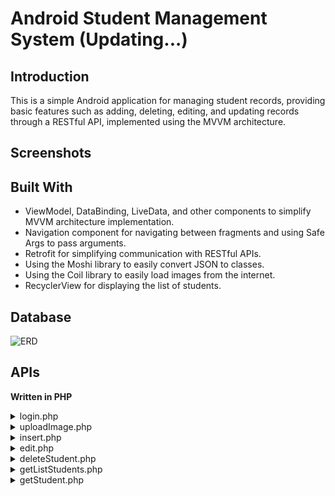 # Android Student Management System (Updating...)
## Introduction
This is a simple Android application for managing student records, providing basic features such as adding, deleting, editing, and updating records through a RESTful API, implemented using the MVVM architecture.
## Screenshots
## Built With
- ViewModel, DataBinding, LiveData, and other components to simplify MVVM architecture implementation.
- Navigation component for navigating between fragments and using Safe Args to pass arguments.
- Retrofit for simplifying communication with RESTful APIs.
- Using the Moshi library to easily convert JSON to classes.
- Using the Coil library to easily load images from the internet.
- RecyclerView for displaying the list of students.

## Database
![ERD](https://i.imgur.com/SMXUc1R.png)

## APIs
**Written in PHP**
<details>
<summary>login.php</summary>

```php
<?php
	require "dbConnect.php";

	$user = $_POST['user'];
	$password = $_POST['password'];
	if($connect) {
		$query = "SELECT * FROM admin WHERE admin.user = ? AND admin.password = ?;";
		$stmt = mysqli_prepare($connect, $query);
		mysqli_stmt_bind_param($stmt, "ss", $user, $password);
		mysqli_execute($stmt);
		$data = mysqli_stmt_get_result($stmt);
		if(mysqli_num_rows($data) == 1) {
			echo "login_success";
		} else {
			echo "login_fail";
		}
	} else {
		echo "connect_error";
	}
?>
```
</details>

<details>
<summary>uploadImage.php</summary>

```php
<?php
	$file_path = "image/";
	$file_path = $file_path.basename($_FILES['uploaded_file']['name']);

	if (move_uploaded_file($_FILES['uploaded_file']['tmp_name'], $file_path)) {
		echo $_FILES['uploaded_file']['name'];
	} else {
		echo "Error";
	}
?>
```
</details>

<details>
<summary>insert.php</summary>

```php
<?php
	require "dbConnect.php";

	if ($connect) {
		$id_class = $_POST['id_class'];
		$full_name = $_POST['full_name'];
		$nick_name = $_POST['nick_name'];
		$birthday = $_POST['birthday'];
		$gender = $_POST['gender'];
		$avatar = $_POST['avatar'];

		$query = "INSERT INTO student(id_class, full_name, nick_name, birthday, gender, avatar) 
			VALUES(?, ?, ?, ?, ?, ?)";
        
        $stmt = mysqli_prepare($connect, $query);
        mysqli_stmt_bind_param($stmt, "isssss", $id_class, $full_name, $nick_name, $birthday, $gender, $avatar);
        $result = mysqli_execute($stmt);
	        
		if($result) {
			echo "insert_success";
		} else {
			echo "insert_error";
		} 
	} else {
		echo "connect_error";
	}

?>
```
</details>

<details>
<summary>edit.php</summary>

```php
<?php
	require "dbConnect.php";

	if ($connect) {
		$id_student = $_POST['id_student'];
		$id_class = $_POST['id_class'];
		$full_name = $_POST['full_name'];
		$nick_name = $_POST['nick_name'];
		$birthday = $_POST['birthday'];
		$birthday = date("Y-m-d", strtotime(str_replace('/', '-', $birthday)));
		$gender = $_POST['gender'];
		$avatar = $_POST['avatar'];
		$address = $_POST['address'];

		$query = "UPDATE student
			SET id_class = ?,
			full_name = ?,
			nick_name = ?,
			birthday = ?,
			gender = ?,
			avatar = ?,
			address = ?
			WHERE id_student = ?;";

		$stmt = mysqli_prepare($connect, $query);
		mysqli_stmt_bind_param($stmt, "issssssi", $id_class, $full_name, $nick_name, $birthday, $gender, $avatar, $address, $id_student);
        $result = mysqli_execute($stmt);
	        
		if($result) {
			echo "edit_success";
		} else {
			echo "edit_error";
		} 
	} else {
		echo "connect_error";
	}

?>
```
</details>

<details>
<summary>deleteStudent.php</summary>

```php
<?php
	require 'dbConnect.php';

	if ($connect) {
		$id_student = $_POST["id_student"];

		$query = "DELETE FROM student WHERE id_student = ?;";
		$stmt = mysqli_prepare($connect, $query);
		mysqli_stmt_bind_param($stmt, "i", $id_student);
		$result = mysqli_execute($stmt);
	        
		if($result) {
			echo "delete_success";
		} else {
			echo "delete_error";
		} 
	} else {
		echo "connect_error";
	}
?>
```
</details>

<details>
<summary>getListStudents.php</summary>

```php
<?php

require 'dbConnect.php';
if ($connect) {
	$query = "
	SELECT student.id_student, student.full_name, student.nick_name, student.gender, getMonthOld(student.birthday) AS months,
		student.avatar, student.birthday, student.address, class.name
	FROM student
	JOIN class ON student.id_class = class.id_class;
	";
	$data = mysqli_query($connect, $query);

	// 1. Tạo class Student
	/**
	 * 
	 */
	class Student {
		public $id;
		public $fullName;
		public $nickName;
		public $gender;
		public $age;
		public $avatar;
		public $birthday;
		public $address;
		public $class;

		
		public function __construct($id, $fullName, $nickName, $gender, $age, $avatar, $birthday, $address, $class) {
			$this->id = $id;
			$this->fullName = $fullName;
			$this->nickName = $nickName;
			$this->age = $age;
			$this->gender = $gender;
			$this->avatar = $avatar;
			$birthday = date("d/m/Y", strtotime($birthday));
			$this->birthday = $birthday;
			$this->address = $address;
			$this->class = $class;
		}
	}

	// 2. Tạo mảng
	$listStudents = array();

	// 3. Thêm phần tử vào mảng
	while ($row = mysqli_fetch_assoc($data)) {
		array_push($listStudents, new Student($row['id_student'], $row['full_name'], $row['nick_name'], $row['gender'], intdiv($row['months'], 12), 
			$row['avatar'], $row['birthday'], $row['address'], $row['name']));
	}

	// 4. Chuyển định dạng của mảng -> JSON
	echo json_encode($listStudents);
} else {
	echo "connect_error";
}


?>
```
</details>

<details>
<summary>getStudent.php</summary>

```php
<?php

require 'dbConnect.php';
if ($connect) {
	$id_student = $_POST['id_student'];

	$query = "
	SELECT student.id_student, student.full_name, student.nick_name, student.gender, getMonthOld(student.birthday) AS months,
		student.avatar, student.birthday, student.address, class.name
	FROM student
	JOIN class ON student.id_class = class.id_class
	WHERE student.id_student = ?;
	";
	$stmt = mysqli_prepare($connect, $query);
	mysqli_stmt_bind_param($stmt, "i", $id_student);
	mysqli_execute($stmt);
	$data = mysqli_stmt_get_result($stmt);

	// 1. Tạo class Student
	/**
	 * 
	 */
	class Student {
		public $id;
		public $fullName;
		public $nickName;
		public $gender;
		public $age;
		public $avatar;
		public $birthday;
		public $address;
		public $class;

		
		public function __construct($id, $fullName, $nickName, $gender, $age, $avatar, $birthday, $address, $class) {
			$this->id = $id;
			$this->fullName = $fullName;
			$this->nickName = $nickName;
			$this->age = $age;
			$this->gender = $gender;
			$this->avatar = $avatar;
			$birthday = date("d/m/Y", strtotime($birthday));
			$this->birthday = $birthday;
			$this->address = $address;
			$this->class = $class;
		}
	}

	$row = mysqli_fetch_array($data, MYSQLI_ASSOC);
	$student = new Student($row['id_student'], $row['full_name'], $row['nick_name'], $row['gender'], intdiv($row['months'], 12), 
			$row['avatar'], $row['birthday'], $row['address'], $row['name']);

	echo json_encode($student);
	
} else {
	echo "connect_error";
}


?>
```
</details>
